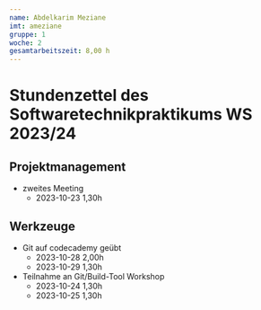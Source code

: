 ```yaml
---
name: Abdelkarim Meziane
imt: ameziane
gruppe: 1
woche: 2
gesamtarbeitszeit: 8,00 h
---
```


<!--
Jeder Eintrag stellt eine gesonderte Tätigkeit dar und ist als (Listen-)Stichpunkt unter der korrekten Kategorie einzuordnen.
Dieser ist mit dem Datum (im ISO Format) und der Dauer (in Stunden und Minuten) zu versehen (als sub-Listenstichpunkt).
Sollte sich die Arbeit an diesem Eintrag über mehrere Tage erstrecken, so können mehrere Unterpunkte genutzt werden.
Zum Beispiel:

## Dokumentation
- Vorbereitung des Testdokuments
  - 2022-10-12 2,00h
  - 2022-10-13 0,15h

Die Summe aller Stunden wird oben unter `gesamtarbeitszeit` im selben Format eingetragen (also z.B. 14,45h).

Die Datei wird wie folgt benannt: `stundenzettel_<woche (mit führender 0, falls einstellig>_<IMT Kürzel>.md`,
also zum Beispiel: `stundenzettel_01_maxm.md` oder `stundenzettel_10_maxm.md`.
-->

# Stundenzettel des Softwaretechnikpraktikums WS 2023/24

## Projektmanagement
- zweites Meeting
    - 2023-10-23 1,30h

## Werkzeuge
- Git auf codecademy geübt
    - 2023-10-28 2,00h
    - 2023-10-29 1,30h
- Teilnahme an Git/Build-Tool Workshop
    - 2023-10-24 1,30h
    - 2023-10-25 1,30h
